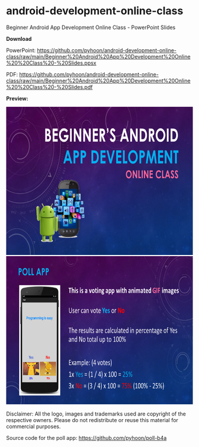 # android-development-online-class
Beginner Android App Development Online  Class - PowerPoint Slides

**Download**

PowerPoint:
https://github.com/pyhoon/android-development-online-class/raw/main/Beginner%20Android%20App%20Development%20Online%20%20Class%20-%20Slides.ppsx

PDF:
https://github.com/pyhoon/android-development-online-class/raw/main/Beginner%20Android%20App%20Development%20Online%20%20Class%20-%20Slides.pdf


**Preview:**

<img src="https://github.com/pyhoon/android-development-online-class/blob/main/1.png" title="1" height="400" />
<img src="https://github.com/pyhoon/android-development-online-class/blob/main/2.png" title="2" height="400" />

Disclaimer: All the logo, images and trademarks used are copyright of the respective owners. Please do not redistribute or reuse this material for commercial purposes.

Source code for the poll app: 
https://github.com/pyhoon/poll-b4a
